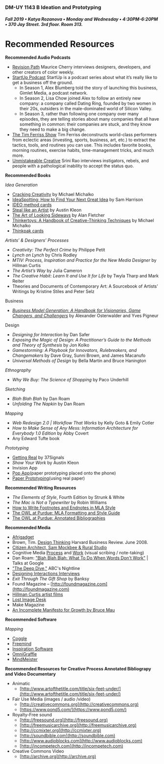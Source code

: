 ### DM-UY 1143 B Ideation and Prototyping
##### Fall 2019 • Katya Rozanova • Monday and Wednesday • 4:30PM-6:20PM • 370 Jay Street. 3rd floor. Room 313.  

# Recommended Resources

**Recommended Audio Podcasts**

*   [Revision Path](https://itunes.apple.com/us/podcast/revision-path/id834173190?mt=2) Maurice Cherry interviews designers, developers, and other creators of color weekly.
*   [StartUp Podcast](https://itunes.apple.com/us/podcast/startup-podcast/id913805339?mt=2) StartUp is a podcast series about what it’s really like to get a business off the ground.
    *   In Season 1, Alex Blumberg told the story of launching this business, Gimlet Media, a podcast network.
    *   In Season 2, Lisa Chow joined Alex to follow an entirely new company: a company called Dating Ring, founded by two women in their 20s, outsiders in the male-dominated world of Silicon Valley.
    *   In Season 3, rather than following one company over many episodes, they are telling stories about many companies that all have something in common: their companies are stuck, and they know they need to make a big change.
*   [The Tim Ferriss Show](https://itunes.apple.com/us/podcast/the-tim-ferriss-show/id863897795?mt=2) Tim Ferriss deconstructs world-class performers from eclectic areas (investing, sports, business, art, etc.) to extract the tactics, tools, and routines you can use. This includes favorite books, morning routines, exercise habits, time-management tricks, and much more.
*   [Unmistakeable Creative](https://itunes.apple.com/us/podcast/unmistakable-creative/id352721366?mt=2) Srini Rao interviews instigators, rebels, and people with a pathological inability to accept the status quo.

**Recommended Books**

_Idea Generation_

*   [Cracking Creativity](https://www.amazon.com/Cracking-Creativity-Secrets-Creative-Genius-ebook/dp/B004S3H1LQ/) by Michael Michalko
*   [IdeaSpotting: How to Find Your Next Great Idea](https://www.amazon.com/IdeaSpotting-Find-Your-Next-Great-ebook/dp/B00G8NXGEK/) by Sam Harrison
*   [IDEO method cards]()
*   [Steal like an Artist](https://www.amazon.com/Steal-Like-Artist-Things-Creative-ebook/dp/B0074QGGK6/) by Austin Kleon
*   [The Art of Looking Sideways](https://www.amazon.com/Art-Looking-Sideways-Alan-Fletcher/dp/0714834491/) by Alan Fletcher
*   [Thinkertoys: A Handbook of Creative-Thinking Techniques](https://www.amazon.com/Thinkertoys-Creative-Thinking-Techniques-Michael-Michalko-ebook/dp/B004CFAWU2/) by Michael Michalko
*   [Thinkpak cards](https://www.amazon.com/Thinkpak-Brainstorming-Card-Michael-Michalko-ebook/dp/B00G8ELVSM/)

_Artists’ &amp; Designers’ Processes_

*   _Creativity: The Perfect Crime_ by Philippe Petit
*   _Lynch on Lynch_ by Chris Rodley
*   _MTIV: Process, Inspiration and Practice for the New Media Designer_ by Hillman Curtis
*   _The Artist’s Way_ by Julia Cameron
*   _The Creative Habit: Learn It and Use It for Life_ by Twyla Tharp and Mark Reiter
*   Theories and Documents of Contemporary Art: A Sourcebook of Artists’ Writings by Kristine Stiles and Peter Selz

Business

*   _[Business Model Generation: A Handbook for Visionaries, Game Changers, and Challengers](https://www.amazon.com/Yves-Pigneur/e/B00405XLBG/ref=sr_ntt_srch_lnk_1?qid=1470188736&sr=8-1)_ by Alexander Osterwalder and Yves Pigneur

Design

*   _Designing for Interaction_ by Dan Safer
*   _Exposing the Magic of Design: A Practitioner’s Guide to the Methods and Theory of Synthesis_ by Jon Kolko
*   _Gamestorming: A Playbook for Innovators, Rulebreakers, and Changemakers_ by Dave Gray, Sunni Brown, and James Macanufo
*   _Universal Methods of Design_ by Bella Martin and Bruce Hanington

_Ethnography_

*   _Why We Buy: The Science of Shopping_ by Paco Underhill

_Sketching_

*   _Blah Blah Blah_ by Dan Roam
*   _Unfolding The Napkin_ by Dan Roam

_Mapping_

*   _Web Redesign 2.0 | Workflow That Works_ by Kelly Goto &amp; Emily Cotler
*   _How to Make Sense of Any Mess: Information Architecture for Everybody 1.0 Edition_ by Abby Covert 
*   Any Edward Tufte book

_Prototyping_

*   [Getting Real](http://gettingreal.37signals.com) by 37Signals 
*   _Show Your Work_ by Austin Kleon
* Invision App
* [Pop App](https://marvelapp.com/pop/)(paper prototyping placed onto the phone)
* [Paper Prototyping](https://www.uxpin.com/studio/blog/paper-prototyping-the-practical-beginners-guide/)(using real paper)

**Recommended Writing Resources**

*   _The Elements of Style_, Fourth Edition by Strunk &amp; White
*   _The Mac is Not a Typewriter_ by Robin Williams
*   [How to Write Footnotes and Endnotes in MLA Style](http://www.aresearchguide.com/7footnot.html)
*   [The OWL at Purdue: MLA Formatting and Style Guide](https://owl.english.purdue.edu/owl/resource/747/01)
*   [The OWL at Purdue: Annotated Bibliographies](https://owl.english.purdue.edu/owl/resource/614/01)

**Recommended Media**

*   [Afrigadget](https://twitter.com/afrigadget?lang=en)
*   Brown, Tim. [Design Thinking](http://www.ideo.com/images/uploads/news/pdfs/IDEO_HBR_Design_Thinking.pdf) Harvard Business Review. June 2008. 
*   [Citizen Architect, Sam Mockbee &amp; Rural Studio](http://video.pbs.org/program/1548466406)
*   Cognitive Media [Process](https://www.wearecognitive.com/our-process) and [Work](https://www.wearecognitive.com/our-work) (visual scribing / note-taking) 
*   Dan Roam: [&quot;Blah Blah Blah: What To Do When Words Don&#039;t Work&quot;](https://www.youtube.com/watch?v=PsrFuXefZ1Q)  | Talks at Google
*   ["The Deep Dive,"](http://www.youtube.com/watch?v=JkHOxyafGpE) ABC's Nightline
*   [Designing Interactions Interviews](http://www.designinginteractions.com/interviews)
*   _Exit Through The Gift Shop_ by Banksy
*   Found Magazine – [http://foundmagazine.com](http://foundmagazine.com)
*   [Hillman Curtis artist films](http://hillmancurtis.com/artist-series)
*   [Lost Image Desk](http://lostimagedesk.com)
*   Make Magazine
*   [An Incomplete Manifesto for Growth by Bruce Mau](http://www.manifestoproject.it/bruce-mau/)

**Recommended Software**

_Mapping_

* [Coggle](https://coggle.it/)
* [Freemind](http://freemind.sourceforge.net/wiki/index.php/Main_Page)
* [Inspiration Software](http://www.inspiration.com/Inspiration)
* [OmniGraffle](https://www.omnigroup.com/omnigraffle)
* [MindMeister](https://www.mindmeister.com/)



**Recommended Resources for Creative Process Annotated Bibliograpy and Video Documentary**
* Animatic
  * [http://www.artofthetitle.com/title/six-feet-under/](http://www.artofthetitle.com/title/six-feet-under/)
* Fair Use Media (images / audio /video)
  * [http://creativecommons.org](http://creativecommons.org) 
  * [https://www.pond5.com/](https://www.pond5.com/)
* Royalty-Free sound 
  * [http://freesound.org](http://freesound.org) 
  * [http://freemusicarchive.org](http://freemusicarchive.org)
  * [http://ccmixter.org](http://ccmixter.org)
  * [http://soundbible.com](http://soundbible.com)
  * [http://www.audioblocks.com](http://www.audioblocks.com)
  * [http://incompetech.com](http://incompetech.com)
* Creative Commons Video
  * [http://archive.org](http://archive.org)

